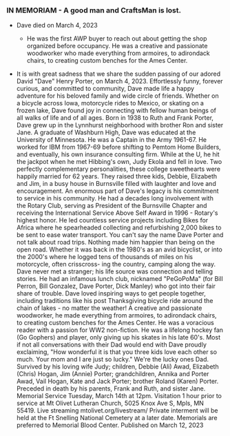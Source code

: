 ### IN MEMORIAM - A good man and CraftsMan is lost.

- Dave died on March 4, 2023 
  - He was the first AWP buyer to reach out about getting the shop organized before occupancy.  He was a creative and passionate woodworker who made everything from armoires, to adirondack chairs, to creating custom benches for the Ames Center.
 
- It is with great sadness that we share the sudden passing of our adored David "Dave" Henry Porter, on March 4, 2023. Effortlessly funny, forever curious, and committed to community, Dave made life a happy adventure for his beloved family and wide circle of friends. Whether on a bicycle across Iowa, motorcycle rides to Mexico, or skating on a frozen lake, Dave found joy in connecting with fellow human beings of all walks of life and of all ages. Born in 1938 to Ruth and Frank Porter, Dave grew up in the Lynnhurst neighborhood with brother Ron and sister Jane. A graduate of Washburn High, Dave was educated at the University of Minnesota. He was a Captain in the Army 1961-67. He worked for IBM from 1967-69 before shifting to Pemtom Home Builders, and eventually, his own insurance consulting firm. While at the U, he hit the jackpot when he met Hibbing's own, Judy Ekola and fell in love. Two perfectly complementary personalities, these college sweethearts were happily married for 62 years. They raised three kids, Debbie, Elizabeth and Jim, in a busy house in Burnsville filled with laughter and love and encouragement. An enormous part of Dave's legacy is his commitment to service in his community. He had a decades long involvement with the Rotary Club, serving as President of the Burnsville Chapter and receiving
the International Service Above Self Award in 1996 - Rotary's highest honor. He led countless service projects including Bikes for Africa where he spearheaded collecting and refurbishing 2,000 bikes to be sent to ease water transport. You can't say the name Dave Porter and not talk about road trips. Nothing made him happier than being on the open road. Whether it was back in the 1980's as an avid bicyclist, or into the 2000's where he logged tens of thousands of miles on his motorcycle, often crisscross- ing the country, camping along the way. Dave never met a stranger; his life source was connection and telling stories. He had an infamous lunch club, nicknamed "PeGoPoMa" (for Bill Perron, Bill Gonzalez, Dave Porter, Dick Manley) who got into their fair share of trouble. Dave loved inspiring ways to get people together, including traditions like his post Thanksgiving bicycle ride around the chain of lakes - no matter the weather! A creative and passionate woodworker, he made everything from armoires, to adirondack chairs, to creating custom benches for the Ames Center. He was a voracious reader with a passion for WW2 non-fiction. He was a lifelong hockey fan (Go Gophers) and player, only giving up his skates in his late 60's. Most if not all conversations with their Dad would end with Dave proudly exclaiming, "How wonderful it is that you three kids love each other so much. Your mom and I are just so lucky." We're the lucky ones Dad. Survived by his loving wife Judy; children, Debbie (Ali) Awad, Elizabeth (Chris) Hogan, Jim (Annie) Porter; grandchildren, Annika and Porter Awad, Vail Hogan, Kate and Jack Porter; brother Roland (Karen) Porter. Preceded in death by his parents, Frank and Ruth, and sister Jane. Memorial Service Tuesday, March 14th at 12pm. Visitation 1 hour prior to service at Mt Olivet Lutheran Church, 5025 Knox Ave S, Mpls, MN 55419. Live streaming mtolivet.org/livestream/ Private interment will be held at the Ft Snelling National Cemetery at a later date. Memorials are preferred to Memorial Blood Center.
Published on March 12, 2023
